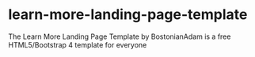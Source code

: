# learn-more-landing-page-template
The Learn More Landing Page Template by BostonianAdam is a free HTML5/Bootstrap 4 template for everyone
